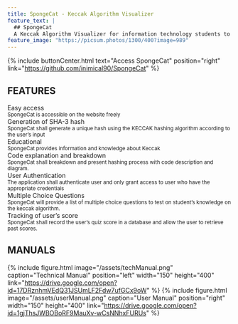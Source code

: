 ```yaml
---
title: SpongeCat - Keccak Algorithm Visualizer
feature_text: |
  ## SpongeCat
  A Keccak Algorithm Visualizer for information technology students to better understand how keccak derived.
feature_image: "https://picsum.photos/1300/400?image=989"
---
```



{% include buttonCenter.html text="Access SpongeCat" position="right" link="https://github.com/inimical90/SpongeCat" %}

## FEATURES
Easy access</br>
<small>SpongeCat is accessible on the website freely</small></br>
Generation of SHA-3 hash</br>
<small>SpongeCat shall generate a unique hash using the KECCAK hashing algorithm according to the user’s input</small></br>
Educational</br>
<small>SpongeCat provides information and knowledge about Keccak</small></br>
Code explanation and breakdown</br>
<small>SpongeCat shall breakdown and present hashing process with code description and diagram.</small></br>
User Authentication</br>
<small>The application shall authenticate user and only grant access to user who have the appropriate credentials</small></br>
Multiple Choice Questions</br>
<small>SpongeCat will provide a list of multiple choice questions to test on student’s knowledge on the keccak algorithm.</small></br>
Tracking of user’s score</br>
<small>SpongeCat shall record the user’s quiz score in a database and allow the user to retrieve past scores.</small></br>


## MANUALS

{% include figure.html image="/assets/techManual.png" caption="Technical Manual" position="left" width="150" height="400" link="https://drive.google.com/open?id=17DRznhmVEdQ31JSUmLF2Fdw7ufGCx9oW" %}
{% include figure.html image="/assets/userManual.png"  caption="User Manual" position="right" width="150" height="400" link="https://drive.google.com/open?id=1gjThsJWBOBoRF9MauXv-wCsNNhxFURUs" %}
